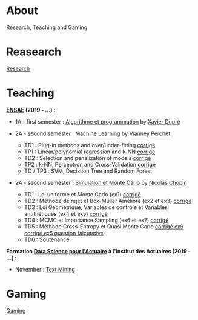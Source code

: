 # About

Research, Teaching and Gaming

# Reasearch

[Research](/research/README.md)

# Teaching

**[ENSAE](https://www.ensae.fr/) (2019 - ...) :**

- 1A - first semester : [Algorithme et programmation](http://www.xavierdupre.fr/app/ensae_teaching_cs/helpsphinx3/questions/route_1A_2019.html#l-feuille-de-route-2019-1a) by [Xavier Dupré](http://www.xavierdupre.fr/)

- 2A - second semester : [Machine Learning]() by [Vianney Perchet](https://sites.google.com/site/vianneyperchet/)
  - TD1 : Plug-in methods and over/under-fitting [corrigé](/teaching/README.md)
  - TP1 : Linear/polynomial regression and k-NN [corrigé](/teaching/README.md)
  - TD2 : Selection and penalization of models [corrigé](/teaching/README.md)
  - TP2 : k-NN, Perceptron and Cross-Validation [corrigé](/teaching/README.md)
  - TD / TP3 : SVM, Decistion Tree and Random Forest 
  
- 2A - second semester : [Simulation et Monte Carlo]() by [Nicolas Chopin](https://www.ensae.fr/author/chopin/)
  - TD1 : Loi uniforme et Monte Carlo (ex1) [corrigé](/teaching/2A-monte-carlo/TD1_corr.R)
  - TD2 : Méthode de rejet et Box-Muller Amélioré (ex2 et ex3) [corrigé](/teaching/2A-monte-carlo/TD2_code_corr.html)
  - TD3 : Loi Géométrique, Variables de contrôle et Variables antithétiques (ex4 et ex5) [corrigé](/teaching/2A-monte-carlo/TD3_code_corr.html)
  - TD4 : MCMC et Importance Sampling (ex6 et ex7) [corrigé](/teaching/2A-monte-carlo/TD4_code_corr.ipynb)
  - TD5 : Méthode Cross-Entropy et Quasi Monte Carlo [corrigé ex9](/teaching/2A-monte-carlo/TD5_code_corr.html) [corrigé ex5 question falcutative](/teaching/2A-monte-carlo/quasi_monte_carlo.Rmd)
  - TD6 : Soutenance
  
**Formation [Data Science pour l'Actuaire](https://www.institutdesactuaires.com/article/dsa-1123) à l'Institut des Actuaires (2019 - ...) :**
- November : [Text Mining](https://github.com/curiousML/DSA)

# Gaming

[Gaming](/gaming/README.md)

